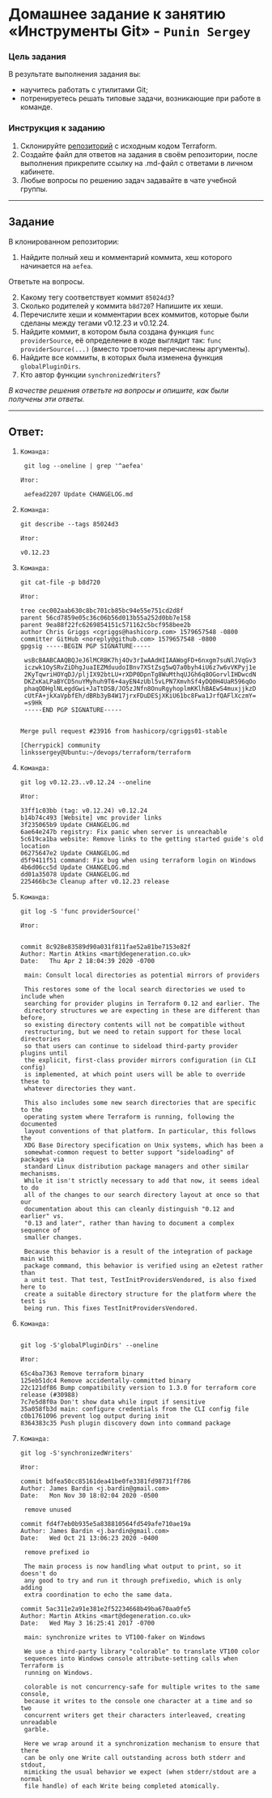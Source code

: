 # Домашнее задание к занятию «Инструменты Git» - `Punin Sergey`

### Цель задания

В результате выполнения задания вы:

* научитесь работать с утилитами Git;
* потренируетесь решать типовые задачи, возникающие при работе в команде. 

### Инструкция к заданию

1. Склонируйте [репозиторий](https://github.com/hashicorp/terraform) с исходным кодом Terraform.
2. Создайте файл для ответов на задания в своём репозитории, после выполнения прикрепите ссылку на .md-файл с ответами в личном кабинете.
3. Любые вопросы по решению задач задавайте в чате учебной группы.

------

## Задание

В клонированном репозитории:

1. Найдите полный хеш и комментарий коммита, хеш которого начинается на `aefea`.  

Ответьте на вопросы.

2. Какому тегу соответствует коммит `85024d3`?
3. Сколько родителей у коммита `b8d720`? Напишите их хеши.
4. Перечислите хеши и комментарии всех коммитов, которые были сделаны между тегами  v0.12.23 и v0.12.24.
5. Найдите коммит, в котором была создана функция `func providerSource`, её определение в коде выглядит так: `func providerSource(...)` (вместо троеточия перечислены аргументы).
6. Найдите все коммиты, в которых была изменена функция `globalPluginDirs`.
7. Кто автор функции `synchronizedWriters`? 

*В качестве решения ответьте на вопросы и опишите, как были получены эти ответы.*

---

## Ответ:
1. `Команда:`
   
   ```
    git log --oneline | grep '^aefea'
   
   ```
   
    `Итог:`
   
   ```
    aefead2207 Update CHANGELOG.md
   
   ```

2. `Команда:`

   ```
   git describe --tags 85024d3
   ```
   
   `Итог:`
   
   ```
   v0.12.23
   
   ```
3. `Команда:`

   ```
   git cat-file -p b8d720

   ```
   
   `Итог:`
   
   ```
   tree cec002aab630c8bc701cb85bc94e55e751cd2d8f
   parent 56cd7859e05c36c06b56d013b55a252d0bb7e158
   parent 9ea88f22fc6269854151c571162c5bcf958bee2b
   author Chris Griggs <cgriggs@hashicorp.com> 1579657548 -0800
   committer GitHub <noreply@github.com> 1579657548 -0800
   gpgsig -----BEGIN PGP SIGNATURE-----

    wsBcBAABCAAQBQJeJ6lMCRBK7hj4Ov3rIwAAdHIIAAWogFD+6nxgm7suNlJVqGv3
    iczwk1OySRvZiDhgJuaIEZMduudoIBnv7XStZsg5wQ7a0byh4iU6z7w6vVKPyj1e
    2KyTqwriHOYqDJ/pljIX92btLU+rXDP0DpnTg8WuMthqUJGh6q8OGorvlIHDwcdN
    DKZxKaLPaBYCD5nuYMyhuh9T6+4ayEN4zUbl5vLPN7XmvhSf4yDQ0H4UaR596qOo
    phaqODHglNLegdGwi+JaTtDSB/JO5zJNfn8OnuRgyhoplmKKlhBAEwS4muxjjkzD
    cUtFA+jkXaVpbfEh/dBRb3yB4W17jrxFDuDESjXKiU61bc8Fwa1JrfQAFlXczmY=
    =s9Hk
    -----END PGP SIGNATURE-----


   Merge pull request #23916 from hashicorp/cgriggs01-stable

   [Cherrypick] community linkssergey@Ubuntu:~/devops/terraform/terraform
   
   ```
4. `Команда:`

   ```
   git log v0.12.23..v0.12.24 --oneline
   
   ```
   `Итог:`
   
   ```
   33ff1c03bb (tag: v0.12.24) v0.12.24
   b14b74c493 [Website] vmc provider links
   3f235065b9 Update CHANGELOG.md
   6ae64e247b registry: Fix panic when server is unreachable
   5c619ca1ba website: Remove links to the getting started guide's old location
   06275647e2 Update CHANGELOG.md
   d5f9411f51 command: Fix bug when using terraform login on Windows
   4b6d06cc5d Update CHANGELOG.md
   dd01a35078 Update CHANGELOG.md
   225466bc3e Cleanup after v0.12.23 release

   ```

5. `Команда:`

   ```
   git log -S 'func providerSource('

   ```
   
   
   `Итог:`
   ```
   
   commit 8c928e83589d90a031f811fae52a81be7153e82f
   Author: Martin Atkins <mart@degeneration.co.uk>
   Date:   Thu Apr 2 18:04:39 2020 -0700

    main: Consult local directories as potential mirrors of providers

    This restores some of the local search directories we used to include when
    searching for provider plugins in Terraform 0.12 and earlier. The
    directory structures we are expecting in these are different than before,
    so existing directory contents will not be compatible without
    restructuring, but we need to retain support for these local directories
    so that users can continue to sideload third-party provider plugins until
    the explicit, first-class provider mirrors configuration (in CLI config)
    is implemented, at which point users will be able to override these to
    whatever directories they want.

    This also includes some new search directories that are specific to the
    operating system where Terraform is running, following the documented
    layout conventions of that platform. In particular, this follows the
    XDG Base Directory specification on Unix systems, which has been a
    somewhat-common request to better support "sideloading" of packages via
    standard Linux distribution package managers and other similar mechanisms.
    While it isn't strictly necessary to add that now, it seems ideal to do
    all of the changes to our search directory layout at once so that our
    documentation about this can cleanly distinguish "0.12 and earlier" vs.
    "0.13 and later", rather than having to document a complex sequence of
    smaller changes.

    Because this behavior is a result of the integration of package main with
    package command, this behavior is verified using an e2etest rather than
    a unit test. That test, TestInitProvidersVendored, is also fixed here to
    create a suitable directory structure for the platform where the test is
    being run. This fixes TestInitProvidersVendored.
   
      ```

6. `Команда:`
      
      ```
      
      git log -S'globalPluginDirs' --oneline

      ```
      
      `Итог:`
 
      ```
      65c4ba7363 Remove terraform binary
      125eb51dc4 Remove accidentally-committed binary
      22c121df86 Bump compatibility version to 1.3.0 for terraform core release (#30988)
      7c7e5d8f0a Don't show data while input if sensitive
      35a058fb3d main: configure credentials from the CLI config file
      c0b1761096 prevent log output during init
      8364383c35 Push plugin discovery down into command package
      
      ```
  
  7. `Команда:`
      
      ```
      git log -S'synchronizedWriters'  
      ```
      `Итог:`
      ```
      commit bdfea50cc85161dea41be0fe3381fd98731ff786
      Author: James Bardin <j.bardin@gmail.com>
      Date:   Mon Nov 30 18:02:04 2020 -0500

       remove unused

      commit fd4f7eb0b935e5a838810564fd549afe710ae19a
      Author: James Bardin <j.bardin@gmail.com>
      Date:   Wed Oct 21 13:06:23 2020 -0400

       remove prefixed io
   
       The main process is now handling what output to print, so it doesn't do
       any good to try and run it through prefixedio, which is only adding
       extra coordination to echo the same data.

      commit 5ac311e2a91e381e2f52234668b49ba670aa0fe5
      Author: Martin Atkins <mart@degeneration.co.uk>
      Date:   Wed May 3 16:25:41 2017 -0700

       main: synchronize writes to VT100-faker on Windows
   
       We use a third-party library "colorable" to translate VT100 color
       sequences into Windows console attribute-setting calls when Terraform is
       running on Windows.
   
       colorable is not concurrency-safe for multiple writes to the same console,
       because it writes to the console one character at a time and so two
       concurrent writers get their characters interleaved, creating unreadable
       garble.
   
       Here we wrap around it a synchronization mechanism to ensure that there
       can be only one Write call outstanding across both stderr and stdout,
       mimicking the usual behavior we expect (when stderr/stdout are a normal
       file handle) of each Write being completed atomically.
      


